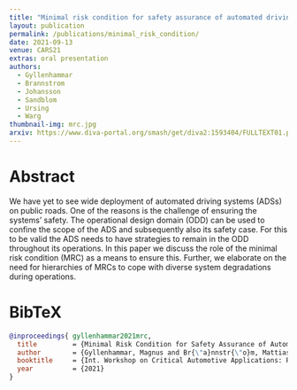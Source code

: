 ```yaml
---
title: "Minimal risk condition for safety assurance of automated driving systems"
layout: publication
permalink: /publications/minimal_risk_condition/
date: 2021-09-13
venue: CARS21
extras: oral presentation
authors:
  - Gyllenhammar
  - Brannstrom
  - Johansson
  - Sandblom
  - Ursing
  - Warg
thumbnail-img: mrc.jpg
arxiv: https://www.diva-portal.org/smash/get/diva2:1593404/FULLTEXT01.pdf
---
```


# Abstract
We have yet to see wide deployment of automated driving systems (ADSs) on public roads. One of the reasons is the challenge of ensuring the systems’ safety. The operational design domain (ODD) can be used to confine the scope of the ADS and subsequently also its safety case. For this to be valid the ADS needs to have strategies to remain in the ODD throughout its operations. In this paper we discuss the role of the minimal risk condition (MRC) as a means to ensure this. Further, we elaborate on the need for hierarchies of MRCs to cope with diverse system degradations during operations.

# BibTeX
```bibtex
@inproceedings{ gyllenhammar2021mrc,
  title         = {Minimal Risk Condition for Safety Assurance of Automated Driving Systems},
  author        = {Gyllenhammar, Magnus and Br{\"a}nnstr{\"o}m, Mattias and Johansson, Rolf and Sandblom, Fredrik and Ursing, Stig and Warg, Fredrik},
  booktitle     = {Int. Workshop on Critical Automotive Applications: Robustness \& Safety (CARS)},
  year          = {2021}
}
```
